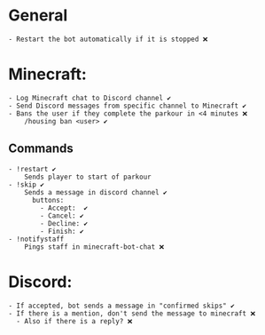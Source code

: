 <!-- https://www.markdownguide.org/cheat-sheet/ -->

# General
    - Restart the bot automatically if it is stopped ❌

# Minecraft:
    - Log Minecraft chat to Discord channel ✔️
    - Send Discord messages from specific channel to Minecraft ✔️
    - Bans the user if they complete the parkour in <4 minutes ❌
        /housing ban <user> ✔️
  ## Commands
    - !restart ✔️
        Sends player to start of parkour
    - !skip ✔️
        Sends a message in discord channel ✔️
          buttons: 
            - Accept:  ✔️
            - Cancel: ✔️
            - Decline: ✔️
            - Finish: ✔️
    - !notifystaff
        Pings staff in minecraft-bot-chat ❌

# Discord:
    - If accepted, bot sends a message in "confirmed skips" ✔️
    - If there is a mention, don't send the message to minecraft ❌
      - Also if there is a reply? ❌
    